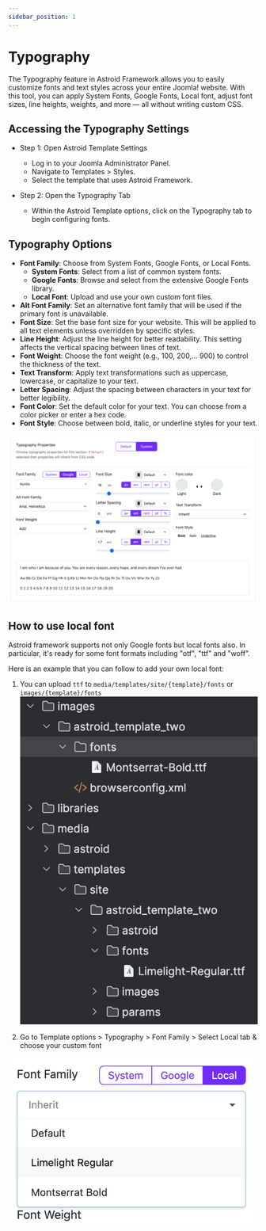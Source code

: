 ```yaml
---
sidebar_position: 1
---
```


# Typography

The Typography feature in Astroid Framework allows you to easily customize fonts and text styles across your entire Joomla! website. With this tool, you can apply System Fonts, Google Fonts, Local font, adjust font sizes, line heights, weights, and more — all without writing custom CSS.

## Accessing the Typography Settings

- Step 1: Open Astroid Template Settings
  - Log in to your Joomla Administrator Panel.
  - Navigate to Templates > Styles.
  - Select the template that uses Astroid Framework.

- Step 2: Open the Typography Tab
  - Within the Astroid Template options, click on the Typography tab to begin configuring fonts.

## Typography Options

- **Font Family**: Choose from System Fonts, Google Fonts, or Local Fonts.
  - **System Fonts**: Select from a list of common system fonts.
  - **Google Fonts**: Browse and select from the extensive Google Fonts library.
  - **Local Font**: Upload and use your own custom font files.
- **Alt Font Family**: Set an alternative font family that will be used if the primary font is unavailable.
- **Font Size**: Set the base font size for your website. This will be applied to all text elements unless overridden by specific styles.
- **Line Height**: Adjust the line height for better readability. This setting affects the vertical spacing between lines of text.
- **Font Weight**: Choose the font weight (e.g., 100, 200,... 900) to control the thickness of the text.
- **Text Transform**: Apply text transformations such as uppercase, lowercase, or capitalize to your text.
- **Letter Spacing**: Adjust the spacing between characters in your text for better legibility.
- **Font Color**: Set the default color for your text. You can choose from a color picker or enter a hex code.
- **Font Style**: Choose between bold, italic, or underline styles for your text.

![typography.jpg](../../static/img/style-system/typography.jpg)

## How to use local font

Astroid framework supports not only Google fonts but local fonts also. In particular, it's ready for some font formats including "otf", "ttf" and "woff".

Here is an example that you can follow to add your own local font:

1. You can upload `ttf` to `media/templates/site/{template}/fonts` or `images/{template}/fonts`
![local-fonts.jpg](../../static/img/style-system/local-fonts.jpg)

2. Go to Template options \> Typography \> Font Family \> Select Local tab & choose your custom font

![select-local-font.jpg](../../static/img/style-system/select-local-font.jpg)